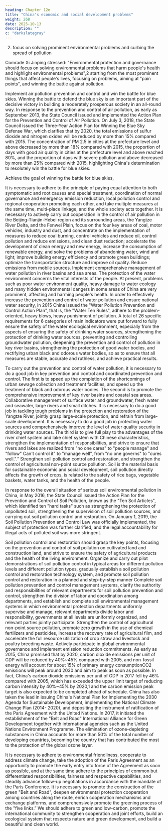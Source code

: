 ```yaml
---
heading: Chapter 12e
title: "China's economic and social development problems"
weight: 268
date: 2025-10-13
description: ""
c: "darkslategray"
---
```



2. focus on solving prominent environmental problems and curbing the spread of pollution

Comrade Xi Jinping stressed: "Environmental protection and governance should focus on solving
environmental problems that harm people's health and highlight environmental problems",2 starting
from the most prominent things that affect people's lives, focusing on problems, aiming at "pain
points", and winning the battle against pollution.

Implement air pollution prevention and control and win the battle for blue skies. Winning the battle
to defend the blue sky is an important part of the decisive victory in building a moderately
prosperous society in an all-round way. In response to the prevention and control of air pollution,
as early as September 2013, the State Council issued and implemented the Action Plan for the
Prevention and Control of Air Pollution. On July 3, 2018, the State Council issued the Three-Year
Action Plan for Winning the Blue Sky Defense War, which clarifies that by 2020, the total emissions
of sulfur dioxide and nitrogen oxides will be reduced by more than 15% compared with 2015. The
concentration of PM 2.5 in cities at the prefecture level and above decreased by more than 18%
compared with 2015, the proportion of days with good air quality in cities at the prefecture level
and above reached 80%, and the proportion of days with severe pollution and above decreased by
more than 25% compared with 2015, highlighting China's determination to resolutely win the battle
for blue skies.

Achieve the goal of winning the battle for blue skies,

It is necessary to adhere to the principle of paying equal attention to both symptomatic and root
causes and special treatment, coordination of normal governance and emergency emission reduction,
local pollution control and regional cooperation promoting each other, and take multiple measures
at the same time, multi-place linkage, and the whole society acts together. It is necessary to actively
carry out cooperation in the control of air pollution in the Beijing-Tianjin-Hebei region and its
surrounding areas, the Yangtze River Delta, and the Fenwei Plain, focus on the four key areas of
coal, motor vehicles, industry and dust, and concentrate on the implementation of measures to
reduce coal burning, control vehicles and reduce oil, control pollution and reduce emissions, and
clean dust reduction; accelerate the development of clean energy and new energy, increase the
consumption of renewable energy, and solve the problems of abandoning water, wind and light;
improve building energy efficiency and promote green buildings; optimize the transportation
structure and improve oil quality. Reduce emissions from mobile sources.
Implement comprehensive management of water pollution in river basins and sea areas. The
protection of the water environment concerns the vital interests of the people. At present, problems
such as poor water environment quality, heavy damage to water ecology and many hidden
environmental dangers in some areas of China are very prominent, affecting and harming people's
health. In order to effectively increase the prevention and control of water pollution and ensure
national water security, in 2015 China issued the "Water Pollution Prevention and Control Action
Plan", that is, the "Water Ten Rules", adhere to the problem-oriented, heavy blows, heavy
punishment of pollution. A total of 26 specific requirements for 6 categories of main indicators were
put forward to fully ensure the safety of the water ecological environment, especially from the
aspects of ensuring the safety of drinking water sources, strengthening the protection of drinking
water sources, preventing and controlling groundwater pollution, deepening the prevention and
control of pollution in key river basins, strengthening the protection of good water bodies, and
rectifying urban black and odorous water bodies, so as to ensure that all measures are stable, accurate
and ruthless, and achieve practical results.

To carry out the prevention and control of water pollution, it is necessary to do a good job in key
prevention and control and coordinated prevention and control. The first is to speed up the
completion of the shortcomings of urban sewage collection and treatment facilities, and speed up
the treatment of black and odorous water bodies. The second is to promote the comprehensive
improvement of key river basins and coastal sea areas. Collaborative management of surface water
and groundwater, fresh water and seawater, large rivers and small ditches. It is necessary to do a
good job in tackling tough problems in the protection and restoration of the Yangtze River, jointly
grasp large-scale protection, and refrain from large-scale development. It is necessary to do a good
job in protecting water sources and comprehensively improve the level of water quality security in
drinking water sources. The third is to give full play to the advantages of the river chief system and
lake chief system with Chinese characteristics, strengthen the implementation of responsibilities,
and strive to ensure that rivers and lakes are realized from "no one cares" to "people manage" and
"follow" Can't control it" to "manage well", from "no one governs" to "cures well.".”
Strengthen soil pollution control and restoration, and strengthen the control of agricultural non-point
source pollution. Soil is the material basis for sustainable economic and social development, soil
pollution directly affects the growth of crops, is related to the safety of rice bags, vegetable baskets,
water tanks, and the health of the people.

In response to the overall situation of serious soil environmental pollution in China, in May 2016,
the State Council issued the Action Plan for the Prevention and Control of Soil Pollution, known as
the "Ten Soil Articles", which identified ten "hard tasks" such as strengthening the protection of
unpolluted soil, strengthening the supervision of soil pollution sources, and carrying out soil
pollution control and restoration. On January 1, 2019, the Soil Pollution Prevention and Control
Law was officially implemented, the subject of protection was further clarified, and the legal
accountability for illegal acts of polluted soil was more stringent.

Soil pollution control and restoration should grasp the key points, focusing on the prevention and
control of soil pollution on cultivated land and construction land, and strive to ensure the safety of
agricultural products and the health of the living environment. Organize and carry out pilot
demonstrations of soil pollution control in typical areas for different pollution levels and different
pollution types, gradually establish a soil pollution control and restoration technology system, and
promote soil pollution control and restoration in a planned and step-by-step manner Complete soil
pollution prevention and control management systems, clarify the authority and responsibilities of
relevant departments for soil pollution prevention and control, strengthen the division of labor and
coordination among departments, and establish and complete soil environmental management
systems in which environmental protection departments uniformly supervise and manage, relevant
departments divide labor and responsibility, governments at all levels are uniformly organized, and
relevant parties jointly participate. Strengthen the control of agricultural non-point source pollution,
promote zero growth in the use of chemical fertilizers and pesticides, increase the recovery rate of
agricultural film, and accelerate the full resource utilization of crop straw and livestock and poultry
breeding waste.
Actively participate in global environmental governance and implement emission reduction
commitments. As early as 2015, China promised that by 2020, carbon dioxide emissions per unit of
GDP will be reduced by 40%~45% compared with 2005, and non-fossil energy will account for
about 15% of primary energy consumptionCO2 emissions will peak around 2030 and aim to peak
as soon as possible. In fact, China's carbon dioxide emissions per unit of GDP in 2017 fell by 46%
compared with 2005, which has exceeded the upper limit target of reducing carbon intensity by
40%~45% by 2020,1 and the carbon emission peak target is also expected to be completed ahead of
schedule. China has also taken the lead in issuing China's National Plan for Implementing the 2030
Agenda for Sustainable Development, implementing the National Climate Change Plan (2014-
2020), and depositing the instrument of ratification of the Paris Agreement with the United Nations.
In 2017, it initiated the establishment of the "Belt and Road" International Alliance for Green
Development together with international agencies such as the United Nations Environment
Programme. The elimination of ozone-depleting substances in China accounts for more than 50%
of the total number of developing countries, becoming the country that has contributed the most to
the protection of the global ozone layer.

It is necessary to adhere to environmental friendliness, cooperate to address climate change, take
the adoption of the Paris Agreement as an opportunity to promote the early entry into force of the
Agreement as soon as possible, and at the same time adhere to the principles of common but
differentiated responsibilities, fairness and respective capabilities, and steadily advance follow-up
negotiations in accordance with the mandate of the Paris Conference. It is necessary to promote the
construction of the green "Belt and Road", deepen environmental protection cooperation among
countries along the route, enrich cooperation mechanisms and exchange platforms, and
comprehensively promote the greening process of the "five links.” We should adhere to green and
low-carbon, promote the international community to strengthen cooperation and joint efforts, build
an ecological system that respects nature and green development, and build a beautiful and clean
world.

